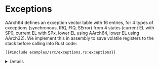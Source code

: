 # Exceptions

AArch64 defines an exception vector table with 16 entries, for 4 types of
exceptions (synchronous, IRQ, FIQ, SError) from 4 states (current EL with SP0,
current EL with SPx, lower EL using AArch64, lower EL using AArch32). We
implement this in assembly to save volatile registers to the stack before
calling into Rust code:

<!-- mdbook-xgettext: skip -->

```rust,editable,compile_fail
{{#include examples/src/exceptions.rs:exceptions}}
```

<details>

- EL is exception level; all our examples this afternoon run in EL1.
- For simplicity we aren't distinguishing between SP0 and SPx for the current EL
  exceptions, or between AArch32 and AArch64 for the lower EL exceptions.
- For this example we just log the exception and power down, as we don't expect
  any of them to actually happen.
- We can think of exception handlers and our main execution context more or less
  like different threads. [`Send` and `Sync`][1] will control what we can share
  between them, just like with threads. For example, if we want to share some
  value between exception handlers and the rest of the program, and it's `Send`
  but not `Sync`, then we'll need to wrap it in something like a `Mutex` and put
  it in a static.

</details>

[1]: ../../concurrency/send-sync.md

